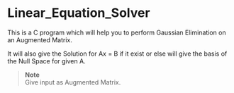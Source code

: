 # Linear_Equation_Solver
This is a C program which will help you to perform Gaussian Elimination on an Augmented Matrix.

It will also give the Solution for Ax = B if it exist or else will give the basis of the Null Space for given A.

> **Note** <br>	Give input as Augmented Matrix.
